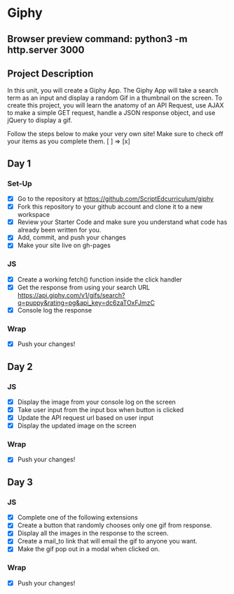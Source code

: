 # Giphy
## Browser preview command: python3 -m http.server 3000

## Project Description
In this unit, you will create a Giphy App. The Giphy App will take a search term as an input and display a random Gif in a thumbnail on the screen. To create this project, you will learn the anatomy of an API Request, use AJAX to make a simple GET request, handle a JSON response object, and use jQuery to display a gif.

Follow the steps below to make your very own site! 
Make sure to check off your items as you complete them. [ ] => [x]


## Day 1
### Set-Up
- [x] Go to the repository at https://github.com/ScriptEdcurriculum/giphy
- [x] Fork this repository to your github account and clone it to a new workspace
- [x] Review your Starter Code and make sure you understand what code has already been written for you.
- [x] Add, commit, and push your changes
- [x] Make your site live on gh-pages

### JS
- [x] Create a working fetch() function inside the click handler
- [x] Get the response from using your search URL https://api.giphy.com/v1/gifs/search?q=puppy&rating=pg&api_key=dc6zaTOxFJmzC
- [x] Console log the response

### Wrap
- [x] Push your changes!

## Day 2
### JS
- [x] Display the image from your console log on the screen
- [x] Take user input from the input box when button is clicked
- [x] Update the API request url based on user input
- [x] Display the updated image on the screen 

### Wrap
- [x] Push your changes!


## Day 3
### JS
- [x] Complete one of the following extensions 
- [x] Create a button that randomly chooses only one gif from response.
- [x] Display all the images in the response to the screen.
- [x] Create a mail_to link that will email the gif to anyone you want.
- [x] Make the gif pop out in a modal when clicked on.

### Wrap
- [x] Push your changes!


